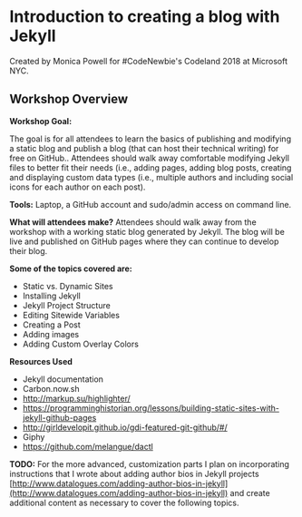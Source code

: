 # Introduction to creating a blog with Jekyll 
Created by Monica Powell for #CodeNewbie's Codeland 2018 at Microsoft NYC. 

## Workshop Overview 
**Workshop Goal:**

The goal is for all attendees to learn the basics of publishing and modifying a static blog and publish a blog (that can host their technical writing) for free on GitHub.. Attendees should walk away comfortable modifying Jekyll files to better fit their needs (i.e., adding pages, adding blog posts, creating and displaying custom data types (i.e., multiple authors and including social icons for each author on each post). 

**Tools:** Laptop, a GitHub account and sudo/admin access on command line.


**What will attendees make?**
Attendees should walk away from the workshop with a working static blog generated by Jekyll. The blog will be live and published on GitHub pages where they can continue to develop their blog.

**Some of the topics covered are:**

- Static vs. Dynamic Sites
- Installing Jekyll
- Jekyll Project Structure
- Editing Sitewide Variables
- Creating a Post
- Adding images
- Adding Custom Overlay Colors

**Resources Used**

- Jekyll documentation
- Carbon.now.sh
- http://markup.su/highlighter/
- https://programminghistorian.org/lessons/building-static-sites-with-jekyll-github-pages
- http://girldevelopit.github.io/gdi-featured-git-github/#/
- Giphy
- https://github.com/melangue/dactl


**TODO:**
For the more advanced, customization parts I plan on incorporating instructions that I wrote about adding author bios in Jekyll projects [http://www.datalogues.com/adding-author-bios-in-jekyll](http://www.datalogues.com/adding-author-bios-in-jekyll) and create additional content as necessary to cover the following topics.


